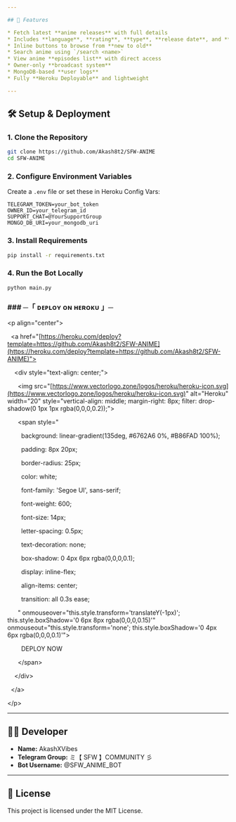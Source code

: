 ```yaml
---

## 🚀 Features

* Fetch latest **anime releases** with full details
* Includes **language**, **rating**, **type**, **release date**, and **category**
* Inline buttons to browse from **new to old**
* Search anime using `/search <name>`
* View anime **episodes list** with direct access
* Owner-only **broadcast system**
* MongoDB-based **user logs**
* Fully **Heroku Deployable** and lightweight

---
```


## 🛠️ Setup & Deployment

### 1. Clone the Repository

```bash
git clone https://github.com/Akash8t2/SFW-ANIME
cd SFW-ANIME
```

### 2. Configure Environment Variables

Create a `.env` file or set these in Heroku Config Vars:

```env
TELEGRAM_TOKEN=your_bot_token
OWNER_ID=your_telegram_id
SUPPORT_CHAT=@YourSupportGroup
MONGO_DB_URI=your_mongodb_uri
```

### 3. Install Requirements

```bash
pip install -r requirements.txt
```

### 4. Run the Bot Locally

```bash
python main.py
```

### ### ─「 ᴅᴇᴩʟᴏʏ ᴏɴ ʜᴇʀᴏᴋᴜ 」─

\<p align="center">

  \<a href="[https://heroku.com/deploy?template=https://github.com/Akash8t2/SFW-ANIME](https://heroku.com/deploy?template=https://github.com/Akash8t2/SFW-ANIME)">

    \<div style="text-align: center;">

      \<img src="[https://www.vectorlogo.zone/logos/heroku/heroku-icon.svg](https://www.vectorlogo.zone/logos/heroku/heroku-icon.svg)" alt="Heroku" width="20" style="vertical-align: middle; margin-right: 8px; filter: drop-shadow(0 1px 1px rgba(0,0,0,0.2));">

      \<span style="

        background: linear-gradient(135deg, #6762A6 0%, #B86FAD 100%);

        padding: 8px 20px;

        border-radius: 25px;

        color: white;

        font-family: 'Segoe UI', sans-serif;

        font-weight: 600;

        font-size: 14px;

        letter-spacing: 0.5px;

        text-decoration: none;

        box-shadow: 0 4px 6px rgba(0,0,0,0.1);

        display: inline-flex;

        align-items: center;

        transition: all 0.3s ease;

      " onmouseover="this.style.transform='translateY(-1px)'; this.style.boxShadow='0 6px 8px rgba(0,0,0,0.15)'" onmouseout="this.style.transform='none'; this.style.boxShadow='0 4px 6px rgba(0,0,0,0.1)'">

        DEPLOY NOW

      \</span>

    \</div>

  \</a>

\</p>

---

## 👨‍💻 Developer

* **Name:** AkashXVibes
* **Telegram Group:** ミ【 SFW 】COMMUNITY 彡
* **Bot Username:** @SFW\_ANIME\_BOT

---

## 📄 License

This project is licensed under the MIT License.
